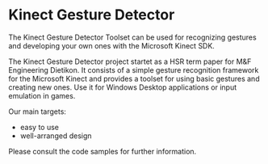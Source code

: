 # Kinect Gesture Detector
The Kinect Gesture Detector Toolset can be used for recognizing gestures and developing your own ones with the Microsoft Kinect SDK.

The Kinect Gesture Detector project startet as a HSR term paper for M&F Engineering Dietikon. It consists of a simple gesture recognition framework for the Microsoft Kinect and provides a toolset for using basic gestures and creating new ones. Use it for Windows Desktop applications or input emulation in games.

Our main targets:
- easy to use
- well-arranged design

Please consult the code samples for further information.